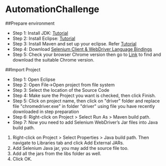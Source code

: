 # AutomationChallenge
##Prepare environment

- Step 1: Install JDK: [Tutorial](https://www.guru99.com/install-java.html)
- Step 2: Install Eclipse: [Tutorial](https://www.eclipse.org/downloads/)
- Step 3: Install Maven and set up your eclipse. Refer [Tutorial](https://www.guru99.com/maven-jenkins-with-selenium-complete-tutorial.html)
- Step 4: Download [Selenium Client & WebDriver Language Bindings](https://selenium-release.storage.googleapis.com/3.141/selenium-java-3.141.59.zip)
- Step 5: Check your browser Chrome version then go to [Link](https://chromedriver.chromium.org/downloads) to find and download the suitable Chrome version. 


##Import Project

- Step 1: Open Eclipse
- Step 2: Open File->Open project from file system
- Step 3: Select the location of the Source Code
- Step 4: Make sure the Project you want is checked, then click Finish.
- Step 5: Click on project name, then click on "driver" folder and replace file "chromedriver.exe" in folder "driver" using file you have recently downloaded in step preparation
- Step 6: Right-click on Project > Select Run As > Maven build path. 
- Step 7: Now you need to add Selenium WebDriver’s Jar files into Java build path.
1) Right-click on Project > Select Properties > Java build path. Then navigate to Libraries tab and click Add External JARs.
2) Add Selenium Java jar, you may add the source file too.
3) Add all the jars from the libs folder as well.
4) Click OK.
